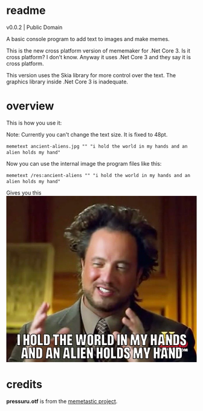 # readme
v0.0.2 | Public Domain

A basic console program to add text to images and make memes.

This is the new cross platform version of mememaker for .Net Core 3. Is it cross platform? I don't know. Anyway it uses .Net Core 3 and 
they say it is cross platform.

This version uses the Skia library for more control over the text. The graphics library inside .Net Core 3 
is inadequate.

# overview
This is how you use it:

Note: Currently you can't change the text size. It is fixed to 48pt.

```
memetext ancient-aliens.jpg "" "i hold the world in my hands and an alien holds my hand"
```

Now you can use the internal image the program files like this:
```
memetext /res:ancient-aliens "" "i hold the world in my hands and an alien holds my hand"
```

Gives you this<br>
![](res/meme.jpg)

# credits
**pressuru.otf** is from the [memetastic project](https://github.com/gsantner/memetastic).